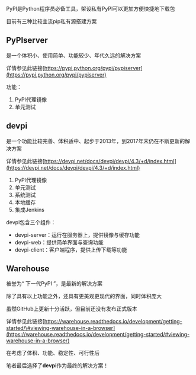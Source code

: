 PyPI是Python程序员必备工具，架设私有PyPI可以更加方便快捷地下载包

目前有三种比较主流pip私有源搭建方案

## PyPIserver

是一个体积小、使用简单、功能较少、年代久远的解决方案

详情参见此链接[https://pypi.python.org/pypi/pypiserver](https://pypi.python.org/pypi/pypiserver)

功能：

1. PyPI代理镜像
2. 单元测试

## devpi

是一个功能比较完善、体积适中、起步于2013年，到2017年末仍在不断更新的解决方案

详情参见此链接[https://devpi.net/docs/devpi/devpi/4.3/+d/index.html](https://devpi.net/docs/devpi/devpi/4.3/+d/index.html)

1. PyPI代理镜像
2. 单元测试
3. 系统测试
4. 本地缓存
5. 集成Jenkins

devpi包含三个组件：

* devpi-server：运行在服务器上，提供镜像与缓存功能
* devpi-web：提供简单界面与查询功能
* devpi-client：客户端程序，提供上传下载等功能

## Warehouse

被誉为“ 下一代PyPI ”，是最新的解决方案

除了具有以上功能之外，还具有更美观更现代的界面，同时体积庞大

虽然GitHub上更新十分活跃，但目前还没有发布正式版本

详情参见此链接[https://warehouse.readthedocs.io/development/getting-started/\#viewing-warehouse-in-a-browser](https://warehouse.readthedocs.io/development/getting-started/#viewing-warehouse-in-a-browser)

在考虑了体积、功能、稳定性、可行性后

笔者最后选择了**devpi**作为最终的解决方案！

